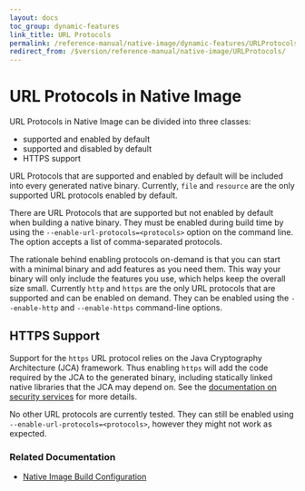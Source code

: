```yaml
---
layout: docs
toc_group: dynamic-features
link_title: URL Protocols
permalink: /reference-manual/native-image/dynamic-features/URLProtocols/
redirect_from: /$version/reference-manual/native-image/URLProtocols/
---
```


# URL Protocols in Native Image

URL Protocols in Native Image can be divided into three classes:

* supported and enabled by default
* supported and disabled by default
* HTTPS support

URL Protocols that are supported and enabled by default will be included into every generated native binary.
Currently, `file` and `resource` are the only supported URL protocols enabled by default.

There are URL Protocols that are supported but not enabled by default when building a native binary.
They must be enabled during build time by using the `--enable-url-protocols=<protocols>` option on the command line.
The option accepts a list of comma-separated protocols.

The rationale behind enabling protocols on-demand is that you can start with a minimal binary and add features as you need them.
This way your binary will only include the features you use, which helps keep the overall size small.
Currently `http` and `https` are the only URL protocols that are supported and can be enabled on demand.
They can be enabled using the `--enable-http` and `--enable-https` command-line options.

## HTTPS Support
Support for the `https` URL protocol relies on the Java Cryptography Architecture (JCA) framework.
Thus enabling `https` will add the code required by the JCA to the generated binary, including statically linked native libraries that the JCA may depend on.
See the [documentation on security services](JCASecurityServices.md) for more details.

No other URL protocols are currently tested.
They can still be enabled using `--enable-url-protocols=<protocols>`, however they might not work as expected.

### Related Documentation

- [Native Image Build Configuration](BuildConfiguration.md)